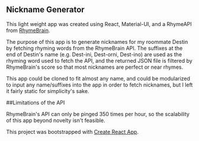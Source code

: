 ## Nickname Generator

This light weight app was created using React, Material-UI, and a RhymeAPI from [RhymeBrain](http://rhymebrain.com/api.html).

The purpose of this app is to generate nicknames for my roommate Destin by fetching rhyming words from the RhymeBrain API. The suffixes at the end of Destin's name (e.g. Dest-ini, Dest-orni, Dest-ino) are used as the rhyming word used to fetch the API, and the returned JSON file is filtered by RhymeBrain's score so that most nicknames are perfect or near rhymes.

This app could be cloned to fit almost any name, and could be modularized to input any name/suffixes into the app in order to fetch nicknames, but I left it fairly static for simplicity's sake.

##Limitations of the API

RhymeBrain's API can only be pinged 350 times per hour, so the scalability of this app beyond novelty isn't feasible.


This project was bootstrapped with [Create React App](https://github.com/facebookincubator/create-react-app). 
